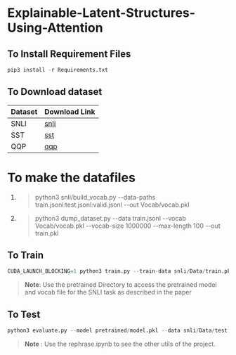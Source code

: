 # Explainable-Latent-Structures-Using-Attention

## To Install Requirement Files

```python
pip3 install -r Requirements.txt
```
## To Download dataset

| Dataset | Download Link |
| --- | --- |
| SNLI | [snli](https://nlp.stanford.edu/projects/snli/snli_1.0.zip) |
| SST | [sst](http://nlp.stanford.edu/~socherr/stanfordSentimentTreebank.zip) |
| QQP | [qqp](https://www.kaggle.com/c/quora-question-pairs/data) |

# To make the datafiles
1. > python3 snli/build_vocab.py --data-paths train.jsonl:test.jsonl:valid.jsonl --out Vocab/vocab.pkl

2. > python3 dump_dataset.py --data train.jsonl --vocab Vocab/vocab.pkl --vocab-size 1000000 --max-length 100 --out train.pkl

## To Train 

```python
CUDA_LAUNCH_BLOCKING=1 python3 train.py --train-data snli/Data/train.pkl --valid-data snli/Data/val.pkl --glove snli/glove.840B.300d.txt --save-dir snli/SaveModel/dir/ --word-dim 300 --hidden-dim 300 --clf-hidden-dim 1024 --clf-num-layers 1 --batch-size 32 --max-epoch 20 --device cuda --intra-attention --batch-norm --bidirectional  --dropout 0.14
```

> **Note**: Use the pretrained Directory to access the pretrained model and vocab file for the SNLI task as described in the paper

## To Test

```python
python3 evaluate.py --model pretrained/model.pkl --data snli/Data/test.pkl --word-dim 300 --hidden-dim 300 --clf-hidden-dim 1024 --clf-num-layers 1 --leaf-rnn --batchnorm --dropout 0.1 --device cuda:0 --batch-size 32
```

> **Note** :  Use the rephrase.ipynb to see the other utils of the project. 
